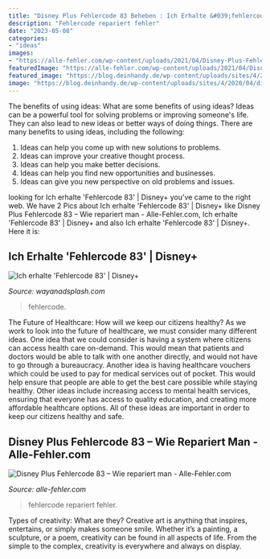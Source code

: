 ```yaml
---
title: "Disney Plus Fehlercode 83 Beheben : Ich Erhalte &#039;fehlercode 83&#039;"
description: "Fehlercode repariert fehler"
date: "2023-05-08"
categories:
- "ideas"
images:
- "https://alle-fehler.com/wp-content/uploads/2021/04/Disney-Plus-Fehlercode-83-Wie-repariert-man-355x199.jpg"
featuredImage: "https://alle-fehler.com/wp-content/uploads/2021/04/Disney-Plus-Fehlercode-83-Wie-repariert-man-355x199.jpg"
featured_image: "https://blog.deinhandy.de/wp-content/uploads/sites/4/2020/04/disney-plus-qualitaet.jpg"
image: "https://blog.deinhandy.de/wp-content/uploads/sites/4/2020/04/disney-plus-qualitaet.jpg"
---
```



The benefits of using ideas: What are some benefits of using ideas?
Ideas can be a powerful tool for solving problems or improving someone's life. They can also lead to new ideas or better ways of doing things. There are many benefits to using ideas, including the following: 
1. Ideas can help you come up with new solutions to problems.
2. Ideas can improve your creative thought process. 
3. Ideas can help you make better decisions. 
4. Ideas can help you find new opportunities and businesses. 
5. Ideas can give you new perspective on old problems and issues.

	

		
looking for Ich erhalte &#039;Fehlercode 83&#039; | Disney+ you've came to the right web. We have 2 Pics about Ich erhalte &#039;Fehlercode 83&#039; | Disney+ like Disney Plus Fehlercode 83 – Wie repariert man - Alle-Fehler.com, Ich erhalte &#039;Fehlercode 83&#039; | Disney+ and also Ich erhalte &#039;Fehlercode 83&#039; | Disney+. Here it is:
		
    
## Ich Erhalte &#039;Fehlercode 83&#039; | Disney+

<img loading=lazy src="https://blog.deinhandy.de/wp-content/uploads/sites/4/2020/04/disney-plus-qualitaet.jpg" onerror="this.onerror=null;this.src='https://tse2.mm.bing.net/th?id=OIP.yCpB92tJb1S2Rg-a0P57XQHaEq&amp;pid=15.1';" alt="Ich erhalte &#039;Fehlercode 83&#039; | Disney+">

_Source: wayanadsplash.com_

>fehlercode. 

	

The Future of Healthcare: How will we keep our citizens healthy?
As we work to look into the future of healthcare, we must consider many different ideas. One idea that we could consider is having a system where citizens can access health care on-demand. This would mean that patients and doctors would be able to talk with one another directly, and would not have to go through a bureaucracy. Another idea is having healthcare vouchers which could be used to pay for medical services out of pocket. This would help ensure that people are able to get the best care possible while staying healthy. Other ideas include increasing access to mental health services, ensuring that everyone has access to quality education, and creating more affordable healthcare options. All of these ideas are important in order to keep our citizens healthy and safe.

    
## Disney Plus Fehlercode 83 – Wie Repariert Man - Alle-Fehler.com

<img loading=lazy src="https://alle-fehler.com/wp-content/uploads/2021/04/Disney-Plus-Fehlercode-83-Wie-repariert-man-355x199.jpg" onerror="this.onerror=null;this.src='https://tse4.mm.bing.net/th?id=OIP.TqW0Yhpb8M6lt-rzrftaiAAAAA&amp;pid=15.1';" alt="Disney Plus Fehlercode 83 – Wie repariert man - Alle-Fehler.com">

_Source: alle-fehler.com_

>fehlercode repariert fehler. 

	

Types of creativity: What are they?
Creative art is anything that inspires, entertains, or simply makes someone smile. Whether it’s a painting, a sculpture, or a poem, creativity can be found in all aspects of life. From the simple to the complex, creativity is everywhere and always on display.

